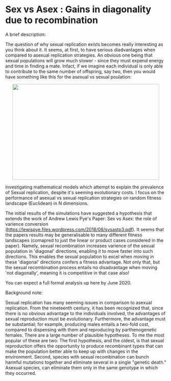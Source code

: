 # Sex vs Asex : Gains in diagonality due to recombination
A brief description:

The question of why sexual replication exists becomes really interesting as you think about it. It seems, at first, to have serious diadvantages when compared to asexual replication strategies. An obvious one being that sexual populations will grow much slower - since they must expend energy and time in finding a mate. Infact, if we imagine each individual is only able to contribute to the same number of offspring, say two, then you would have something like this for the asexual vs sexual poulation:
<p align="center">
  <img width="460" height="300" src="https://upload.wikimedia.org/wikipedia/commons/thumb/f/fc/Evolsex-dia1a.png/250px-Evolsex-dia1a.png">
</p>

Investigating mathematical models which attempt to explain the prevalence of Sexual replication, despite it's seeming 
evolutionary costs. I focus on the performance of asexual vs sexual replication strategies on random fitness landscape 
(Euclidean) in N dimensions.

The initial results of the simulations have suggested a hypothesis that extends the work of Andrew Lewis Pye's Paper:
Sex vs Asex: the role of varience conversion (https://lewispye.files.wordpress.com/2018/08/svsastp3.pdf). It seems that
the papers results may be generalisable to many different fitness landscapes (comapred to just the linear or product cases
considered in the paper). Namely, sexual recombination increases varience of the sexual population in 'diagonal'
directions, enabling it to move faster into such directions. This enables the sexual population to excel when moving in
these 'diagonal' directions confers a fitness advantage. Not only that, but the sexual recombination process entails
no disadvantage when moving 'not diagonally', meaning it is competitive in that case also!

You can expect a full formal analysis up here by June 2020.

Background note:

Sexual replication has many seeming issues in comparison to asexual replication. From the nineteenth century, it has 
been recognized that, since there is no obvious advantage to the individuals involved, the advantages of sexual reproduction 
must be evolutionary. Furthermore, the advantage must be substantial; for example, producing males entails a two-fold cost, 
compared to dispensing with them and reproducing by parthenogenetic females. There are a large number of plausible hypotheses. 
To me the most popular of these are two: The first hypothesis, and the oldest, is that sexual reproduction offers the 
opportunity to produce recombinant types that can make the population better able to keep up with changes in the environment. 
Second, species with sexual recombination can bunch harmful mutations together and eliminate several in a single 
"genetic death." Asexual species, can eliminate them only in the same genotype in which they occurred.
